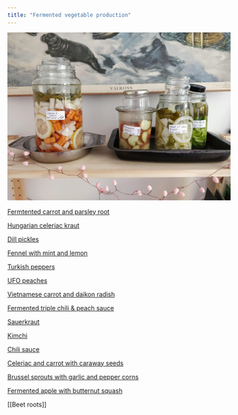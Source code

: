 ```yaml
---
title: "Fermented vegetable production"
---
```


![](projects/attachments/Fermentation%20station.jpg)

[Fermtented carrot and parsley root](projects/fermentation/fermented_carrot_parsley.md)

[Hungarian celeriac kraut](projects/fermentation/Hungarian%20celeriac%20kraut.md)

[Dill pickles](projects/fermentation/Dill%20pickles.md)

[Fennel with mint and lemon](projects/fermentation/fennel_mint_lemon.md)

[Turkish peppers](projects/fermentation/Turkish%20peppers.md)

[UFO peaches](projects/fermentation/UFO_peaches.md)

[Vietnamese carrot and daikon radish](projects/fermentation/vietnamese_carrot_daikon.md)

[Fermented triple chili & peach sauce](projects/fermentation/Chili%20sauce.md)

[Sauerkraut](projects/fermentation/Sauerkraut.md)

[Kimchi](projects/fermentation/Kimchi.md)

[Chili sauce](projects/fermentation/Chili%20sauce.md)

[Celeriac and carrot with caraway seeds](projects/fermentation/Celeriac%20and%20carrot%20with%20caraway%20seeds.md)

[Brussel sprouts with garlic and pepper corns](projects/fermentation/Brussel%20sprouts%20with%20garlic%20and%20pepper%20corns.md)

[Fermented apple with butternut squash](projects/fermentation/Fermented%20apple%20with%20butternut%20squash.md)

[[Beet roots]]

